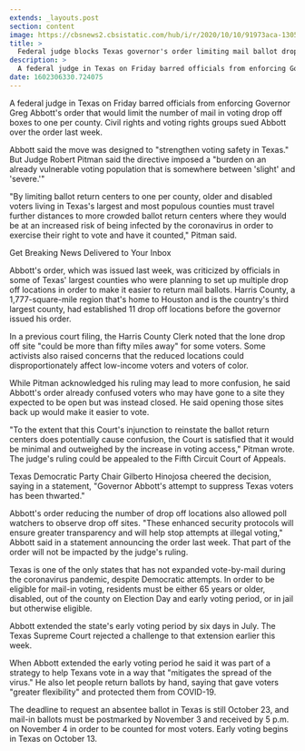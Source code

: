 ```yaml
--- 
extends: _layouts.post 
section: content 
image: https://cbsnews2.cbsistatic.com/hub/i/r/2020/10/10/91973aca-1305-480a-9a43-5eb294c256b4/thumbnail/1200x630/434b42e81a0f0d3346688de07de89619/gettyimages-1228939983.jpg 
title: > 
  Federal judge blocks Texas governor's order limiting mail ballot drop-off locations 
description: > 
  A federal judge in Texas on Friday barred officials from enforcing Governor Greg Abbott's order that would limit the number of mail in voting drop off boxes to one per county.Texas Democratic Party Chair Gilberto Hinojosa cheered the decision, saying in a statement, "Governor Abbott's attempt to suppress Texas voters has been thwarted."Abbott's order reducing the number of drop off locations also allowed poll watchers to observe drop off sites.Abbott extended the state's early voting period by six days in July.Early voting begins in Texas on October 13. 
date: 1602306330.724075 
--- 
```

A federal judge in Texas on Friday barred officials from enforcing Governor Greg Abbott's order that would limit the number of mail in voting drop off boxes to one per county. Civil rights and voting rights groups sued Abbott over the order last week.

Abbott said the move was designed to "strengthen voting safety in Texas." But Judge Robert Pitman said the directive imposed a "burden on an already vulnerable voting population that is somewhere between 'slight' and 'severe.'"

"By limiting ballot return centers to one per county, older and disabled voters living in Texas's largest and most populous counties must travel further distances to more crowded ballot return centers where they would be at an increased risk of being infected by the coronavirus in order to exercise their right to vote and have it counted," Pitman said.

Get Breaking News Delivered to Your Inbox

Abbott's order, which was issued last week, was criticized by officials in some of Texas' largest counties who were planning to set up multiple drop off locations in order to make it easier to return mail ballots. Harris County, a 1,777-square-mile region that's home to Houston and is the country's third largest county, had established 11 drop off locations before the governor issued his order.

In a previous court filing, the Harris County Clerk noted that the lone drop off site "could be more than fifty miles away" for some voters. Some activists also raised concerns that the reduced locations could disproportionately affect low-income voters and voters of color.

While Pitman acknowledged his ruling may lead to more confusion, he said Abbott's order already confused voters who may have gone to a site they expected to be open but was instead closed. He said opening those sites back up would make it easier to vote.

"To the extent that this Court's injunction to reinstate the ballot return centers does potentially cause confusion, the Court is satisfied that it would be minimal and outweighed by the increase in voting access," Pitman wrote. The judge's ruling could be appealed to the Fifth Circuit Court of Appeals.

Texas Democratic Party Chair Gilberto Hinojosa cheered the decision, saying in a statement, "Governor Abbott's attempt to suppress Texas voters has been thwarted."

Abbott's order reducing the number of drop off locations also allowed poll watchers to observe drop off sites. "These enhanced security protocols will ensure greater transparency and will help stop attempts at illegal voting," Abbott said in a statement announcing the order last week. That part of the order will not be impacted by the judge's ruling.

Texas is one of the only states that has not expanded vote-by-mail during the coronavirus pandemic, despite Democratic attempts. In order to be eligible for mail-in voting, residents must be either 65 years or older, disabled, out of the county on Election Day and early voting period, or in jail but otherwise eligible.

Abbott extended the state's early voting period by six days in July. The Texas Supreme Court rejected a challenge to that extension earlier this week.

When Abbott extended the early voting period he said it was part of a strategy to help Texans vote in a way that "mitigates the spread of the virus." He also let people return ballots by hand, saying that gave voters "greater flexibility" and protected them from COVID-19.

The deadline to request an absentee ballot in Texas is still October 23, and mail-in ballots must be postmarked by November 3 and received by 5 p.m. on November 4 in order to be counted for most voters. Early voting begins in Texas on October 13.